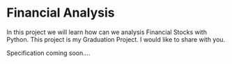 
# Financial Analysis

In this project we will learn how can we analysis Financial Stocks with Python. This project is my Graduation Project. I would like to share with you.

Specification coming soon....
